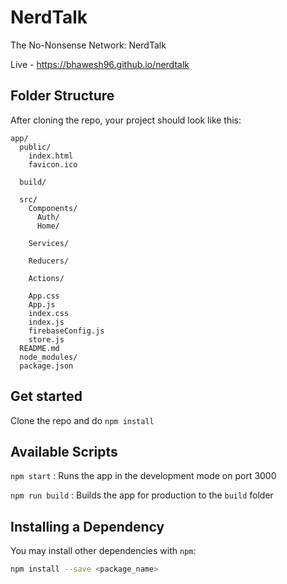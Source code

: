 # NerdTalk
The No-Nonsense Network: NerdTalk

Live - https://bhawesh96.github.io/nerdtalk

## Folder Structure
After cloning the repo, your project should look like this:
```
app/
  public/
    index.html
    favicon.ico
  
  build/
  
  src/
    Components/
      Auth/
      Home/

    Services/

    Reducers/

    Actions/
  
    App.css
    App.js
    index.css
    index.js
    firebaseConfig.js
    store.js
  README.md
  node_modules/
  package.json
```

## Get started
Clone the repo and do `npm install`

## Available Scripts
`npm start` : Runs the app in the development mode on port 3000

`npm run build` : Builds the app for production to the `build` folder

## Installing a Dependency
You may install other dependencies with `npm`:
```sh
npm install --save <package_name>
```